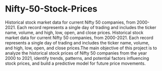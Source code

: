 # Nifty-50-Stock-Prices
Historical stock market data for current Nifty 50 companies, from 2000-2021. Each record represents a single day of trading and includes the ticker name, volume, and high, low, open, and close prices.
Historical stock market data for current Nifty 50 companies, from 2000-2021. Each record represents a single day of trading and includes the ticker name, volume, and high, low, open, and close prices.The main objective of this project is to analyze the historical stock prices of Nifty 50 companies from the year 2000 to 2021, identify trends, patterns, and potential factors influencing stock prices, and build a predictive model for future price movements.

